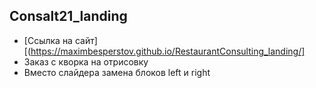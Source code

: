 ## Consalt21_landing

- [Ссылка на сайт][(https://maximbesperstov.github.io/RestaurantConsulting_landing/]
- Заказ с кворка на отрисовку
- Вместо слайдера замена блоков left и right 
